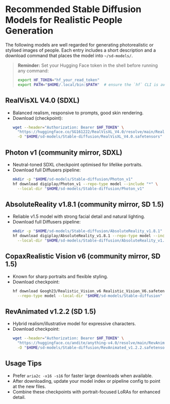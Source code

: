 # Recommended Stable Diffusion Models for Realistic People Generation

The following models are well regarded for generating photorealistic or stylised images of people. Each entry includes a short description and a download command that places the model into `~/sd-models/`.

> **Reminder:** Set your Hugging Face token in the shell before running any command:
>
> ```bash
> export HF_TOKEN="hf_your_read_token"
> export PATH="$HOME/.local/bin:$PATH"  # ensure the `hf` CLI is available
> ```

## RealVisXL V4.0 (SDXL)
- Balanced realism, responsive to prompts, good skin rendering.
- Download (checkpoint):
  ```bash
  wget --header="Authorization: Bearer $HF_TOKEN" \
    "https://huggingface.co/SG161222/RealVisXL_V4.0/resolve/main/RealVisXL_V4.0.safetensors" \
    -O "$HOME/sd-models/Stable-diffusion/RealVisXL_V4.0.safetensors"
  ```

## Photon v1 (community mirror, SDXL)
- Neutral-toned SDXL checkpoint optimised for lifelike portraits.
- Download full Diffusers pipeline:
  ```bash
  mkdir -p "$HOME/sd-models/Stable-diffusion/Photon_v1"
  hf download digiplay/Photon_v1 --repo-type model --include "*" \
    --local-dir "$HOME/sd-models/Stable-diffusion/Photon_v1"
  ```

## AbsoluteReality v1.8.1 (community mirror, SD 1.5)
- Reliable v1.5 model with strong facial detail and natural lighting.
- Download full Diffusers pipeline:
  ```bash
  mkdir -p "$HOME/sd-models/Stable-diffusion/AbsoluteReality_v1.8.1"
  hf download digiplay/AbsoluteReality_v1.8.1 --repo-type model --include "*" \
    --local-dir "$HOME/sd-models/Stable-diffusion/AbsoluteReality_v1.8.1"
  ```

## CopaxRealistic Vision v6 (community mirror, SD 1.5)
- Known for sharp portraits and flexible styling.
- Download checkpoint:
  ```bash
  hf download Googh23/Realistic_Vision_v6 Realistic_Vision_V6.safetensors \
    --repo-type model --local-dir "$HOME/sd-models/Stable-diffusion"
  ```

## RevAnimated v1.2.2 (SD 1.5)
- Hybrid realism/illustrative model for expressive characters.
- Download checkpoint:
  ```bash
  wget --header="Authorization: Bearer $HF_TOKEN" \
    "https://huggingface.co/andite/anything-v4.0/resolve/main/RevAnimated_v1.2.2.safetensors" \
    -O "$HOME/sd-models/Stable-diffusion/RevAnimated_v1.2.2.safetensors"
  ```

## Usage Tips
- Prefer `aria2c -x16 -s16` for faster large downloads when available.
- After downloading, update your model index or pipeline config to point at the new files.
- Combine these checkpoints with portrait-focused LoRAs for enhanced detail.
